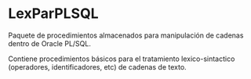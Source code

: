 # LexParPLSQL
Paquete de procedimientos almacenados para manipulación de cadenas dentro de Oracle PL/SQL.

Contiene procedimientos básicos para el tratamiento lexico-sintactico (operadores, identificadores, etc) de cadenas de texto.  
